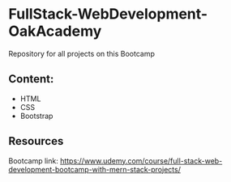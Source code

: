 # FullStack-WebDevelopment-OakAcademy
Repository for all projects on this Bootcamp

## Content:
- HTML
- CSS
- Bootstrap

## Resources
Bootcamp link: https://www.udemy.com/course/full-stack-web-development-bootcamp-with-mern-stack-projects/